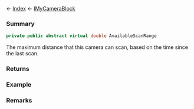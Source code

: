 ← [Index](Api-Index) ← [IMyCameraBlock](Sandbox.ModAPI.Ingame.IMyCameraBlock)

### Summary

```csharp
private public abstract virtual double AvailableScanRange
```

The maximum distance that this camera can scan, based on the time since the last scan.

### Returns

### Example

### Remarks

